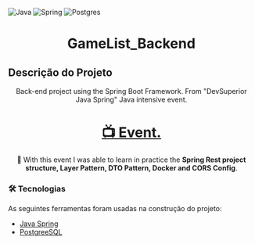 ![Java](https://img.shields.io/badge/java-%23ED8B00.svg?style=for-the-badge&logo=openjdk&logoColor=white)
![Spring](https://img.shields.io/badge/spring-%236DB33F.svg?style=for-the-badge&logo=spring&logoColor=white)
![Postgres](https://img.shields.io/badge/postgres-%23316192.svg?style=for-the-badge&logo=postgresql&logoColor=white)
<h1 align = "center"> GameList_Backend </h1>

## Descrição do Projeto
<p align="center">Back-end project using the Spring Boot Framework. From "DevSuperior Java Spring" Java intensive event.</p>

<h1 align="center">
    <a href="https://www.youtube.com/watch?v=aX_lebxpajc&t=1s&ab_channel=DevsuperiorJavaSpring">📺 Event.</a>
</h1>
<p align="center">🚀 
With this event I was able to learn in practice the <strong>Spring Rest project structure, Layer Pattern, DTO Pattern, Docker and CORS Config</strong>.
</p>

### 🛠 Tecnologias

As seguintes ferramentas foram usadas na construção do projeto:

- [Java Spring](https://spring.io/projects/spring-boot)
- [PostgreeSQL](https://www.postgresql.org/)
